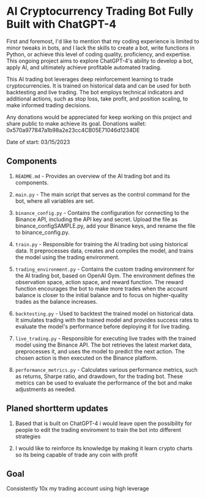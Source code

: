 # AI Cryptocurrency Trading Bot Fully Built with ChatGPT-4

First and foremost, I'd like to mention that my coding experience is limited to minor tweaks in bots, and I lack the skills to create a bot, write functions in Python, or achieve this level of coding quality, proficiency, and expertise. This ongoing project aims to explore ChatGPT-4's ability to develop a bot, apply AI, and ultimately achieve profitable automated trading.

This AI trading bot leverages deep reinforcement learning to trade cryptocurrencies. It is trained on historical data and can be used for both backtesting and live trading. The bot employs technical indicators and additional actions, such as stop loss, take profit, and position scaling, to make informed trading decisions.

Any donations would be appreciated for keep working on this project and share public to make achieve its goal. Donations wallet: 0x570a977847a1b98a2e23cc4CB05E71046d1234DE

Date of start: 03/15/2023

## Components

1. `README.md` - Provides an overview of the AI trading bot and its components.

2. `main.py` - The main script that serves as the control command for the bot, where all variables are set.

3. `binance_config.py` - Contains the configuration for connecting to the Binance API, including the API key and secret. Upload the file as binance_configSAMPLE.py, add your Binance keys, and rename the file to binance_config.py.

4. `train.py` - Responsible for training the AI trading bot using historical data. It preprocesses data, creates and compiles the model, and trains the model using the trading environment.

5. `trading_environment.py` - Contains the custom trading environment for the AI trading bot, based on OpenAI Gym. The environment defines the observation space, action space, and reward function. The reward function encourages the bot to make more trades when the account balance is closer to the initial balance and to focus on higher-quality trades as the balance increases.

6. `backtesting.py` - Used to backtest the trained model on historical data. It simulates trading with the trained model and provides success rates to evaluate the model's performance before deploying it for live trading.

7. `live_trading.py` - Responsible for executing live trades with the trained model using the Binance API. The bot retrieves the latest market data, preprocesses it, and uses the model to predict the next action. The chosen action is then executed on the Binance platform.

8. `performance_metrics.py` - Calculates various performance metrics, such as returns, Sharpe ratio, and drawdown, for the trading bot. These metrics can be used to evaluate the performance of the bot and make adjustments as needed.


## Planed shortterm updates

1. Based that is built on ChatGPT-4 i would leave open the possibility for people to edit the trading enviroment to train the bot into different strategies

2. I would like to reinforce its knowledge by making it learn crypto charts so its being capable of trade any coin with profit

## Goal

Consistently 10x my trading account using high leverage